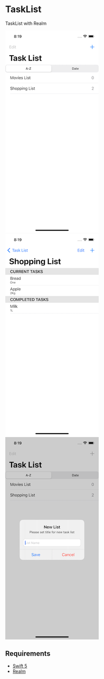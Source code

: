 # TaskList
TaskList with Realm

![](./SimulatorScreenShot-iPhone12Pro-1.png)
![](./SimulatorScreenShot-iPhone12Pro-2.png)
![](./SimulatorScreenShot-iPhone12Pro-3.png)

## Requirements
- [Swift 5](https://developer.apple.com/swift/)
- [Realm](https://realm.io)
